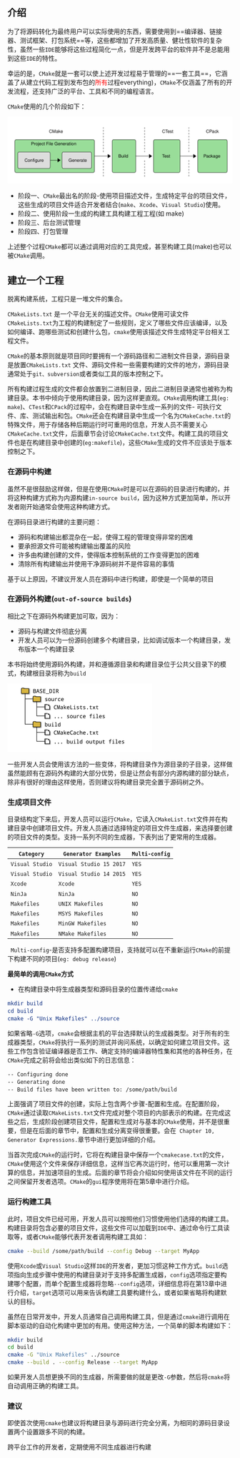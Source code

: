 ## 介绍

为了将源码转化为最终用户可以实际使用的东西，需要使用到==编译器、链接器、测试框架、打包系统==等，这些都增加了开发高质量、健壮性软件的复杂性，虽然一些`IDE`能够将这些过程简化一点，但是开发跨平台的软件并不是总能用到这些`IDE`的特性。

幸运的是，`CMake`就是一套可以使上述开发过程易于管理的==一套工具==，它涵盖了从建立代码工程到发布包的<font color = red>所有</font>过程everything)，`CMake`不仅涵盖了所有的开发流程，还支持广泛的平台、工具和不同的编程语言。

`CMake`使用的几个阶段如下：

![image-20200809084051990](picture/image-20200809084051990.png)

- 阶段一、`CMake`最出名的阶段-使用项目描述文件，生成特定平台的项目文件，这些生成的项目文件适合开发者结合(`make`、`Xcode`、`Visual Studio`)使用。
- 阶段二、使用阶段一生成的构建工具构建工程工程(如 make)
- 阶段三、后台测试管理
- 阶段四、打包管理

上述整个过程`CMake`都可以通过调用对应的工具完成，甚至构建工具(make)也可以被`CMake`调用。





## 建立一个工程

脱离构建系统，工程只是一堆文件的集合。

`CMakeLists.txt` 是一个平台无关的描述文件。`CMake`使用可读文件`CMakeLists.txt`为工程的构建制定了一些规则，定义了哪些文件应该编译，以及如何编译、跑哪些测试和创建什么包，`cmake`使用该描述文件生成特定平台相关工程文件。

`CMake`的基本原则就是项目同时要拥有一个源码路径和二进制文件目录，源码目录是放置`CMakeLists.txt` 文件、源码文件和一些需要构建的文件的地方，源码目录通常处于`git、subversion`或者类似工具的版本控制之下。

所有构建过程生成的文件都会放置到二进制目录，因此二进制目录通常也被称为构建目录。本书中倾向于使用构建目录，因为这样更直观。`CMake`调用构建工具(`eg: make`)、`CTest`和`CPack`的过程中，会在构建目录中生成一系列的文件- 可执行文件、库、测试输出和包。`CMake`还会在构建目录中生成一个名为`CMakeCache.txt`的特殊文件，用于存储各种后期运行时可重用的信息，开发人员不需要关心`CMakeCache.txt`文件，后面章节会讨论`CMakeCache.txt`文件。构建工具的项目文件也是在构建目录中创建的(`eg:makefile`)，这些`CMake`生成的文件不应该处于版本控制之下。

### 在源码中构建

虽然不是很鼓励这样做，但是在使用`CMake`时是可以在源码的目录进行构建的，并将这种构建方式称为内源构建`in-source build`，因为这种方式更加简单，所以开发者刚开始通常会使用这种构建方式。

在源码目录进行构建的主要问题：

- 源码和构建输出都混杂在一起，使得工程的管理变得非常的困难
- 要承担源文件可能被构建输出覆盖的风险
- 许多由构建创建的文件，使得版本控制系统的工作变得更加的困难
- 清除所有构建输出并使用干净源码树并不是件容易的事情

基于以上原因，不建议开发人员在源码中进行构建，即使是一个简单的项目

### 在源码外构建(`out-of-source builds`)

相比之下在源码外构建更加可取，因为：

- 源码与构建文件彻底分离
- 开发人员可以为一份源码创建多个构建目录，比如调试版本一个构建目录，发布版本一个构建目录

本书将始终使用源码外构建，并和遵循源目录和构建目录位于公共父目录下的模式，构建根目录将称为`build`

![image-20200809163501606](picture/image-20200809163501606.png)

一些开发人员会使用该方法的一些变体，将构建目录作为源目录的子目录，这样做虽然能顾有在源码外构建的大部分优势，但是让然会有部分内源构建的部分缺点，除非有很好的理由这样使用，否则建议将构建目录完全置于源码树之外。



### 生成项目文件

目录结构定下来后，开发人员可以运行`CMake`，它读入`CMakeList.txt`文件并在构建目录中创建项目文件。开发人员通过选择特定的项目文件生成器，来选择要创建的项目文件的类型。支持一系列不同的生成器，下表列出了更常用的生成器。

| `Category`      | `Generator Examples`    | `Multi-config` |
| --------------- | ----------------------- | -------------- |
| `Visual Studio` | `Visual Studio 15 2017` | `YES`          |
| `Visual Studio` | `Visual Studio 14 2015` | `YES`          |
| `Xcode`         | `Xcode`                 | `YES`          |
| `NinJa`         | `NinJa`                 | `NO`           |
| `Makefiles`     | `UNIX Makefiles`        | `NO`           |
| `Makefiles`     | `MSYS Makefiles`        | `NO`           |
| `Makefiles`     | `MinGW Makefiles`       | `NO`           |
| `Makefiles`     | `NMake Makefiles`       | `NO`           |

` Multi-config`-是否支持多配置构建项目，支持就可以在不重新运行`CMake`的前提下构建不同的项目(`eg: debug release`)

**最简单的调用`CMake`方式**

- 在构建目录中将生成器类型和源码目录的位置传递给`cmake`

```cmake
mkdir build
cd build
cmake -G "Unix Makefiles" ../source
```

如果省略`-G`选项，`cmake`会根据主机的平台选择默认的生成器类型。对于所有的生成器类型，`CMake`将执行一系列的测试并询问系统，以确定如何建立项目文件。这些工作包含验证编译器是否工作、确定支持的编译器特性集和其他的各种任务，在`CMake`完成之前将会给出类似如下的日志信息：

```bash
-- Configuring done
-- Generating done
-- Build files have been written to: /some/path/build
```

上面强调了项目文件的创建，实际上包含两个步骤-配置和生成。在配置阶段，`CMake`通过读取`CMakeLists.txt`文件完成对整个项目的内部表示的构建。在完成这些之后，生成阶段创建项目文件，配置和生成对与基本的`CMake`使用，并不是很重要，但是在后面的章节中，配置和生成分离变得很重要。会在` Chapter 10, Generator Expressions.`章节中进行更加详细的介绍。

当首次完成`CMake`的运行时，它将在构建目录中保存一个`cmakecase.txt`的文件，`CMake`使用这个文件来保存详细信息，这样当它再次运行时，他可以重用第一次计算的信息，并加速项目的生成。后面的章节将会介绍如何使用该文件在不同的运行之间保留开发者选项。`CMake`的`gui`程序使用将在第5章中进行介绍。

### 运行构建工具

此时，项目文件已经可用，开发人员可以按照他们习惯使用他们选择的构建工具。构建目录将包含必要的项目文件，这些文件可以加载到`IDE`中、通过命令行工具读取等，或者`CMake`能够代表开发者调用构建工具如：

```bash
cmake --build /some/path/build --config Debug --target MyApp
```

使用`Xcode`或`Visual Studio`这样`IDE`的开发者，更加习惯这种工作方式。`build`选项指向生成步骤中使用的构建目录对于支持多配置生成器，`config`选项指定要构建哪个配置，而单个配置生成器将忽略`--config`选项，详细信息将在第13章中进行介绍，`target`选项可以用来告诉构建工具要构建什么，或者如果省略将构建默认的目标。

虽然在日常开发中，开发人员通常自己调用构建工具，但是通过`cmake`进行调用在脚本驱动的自动化构建中更加的有用。使用这种方法，一个简单的脚本构建如下：

```bash
mkdir build
cd build
cmake -G "Unix Makefiles" ../source
cmake --build . --config Release --target MyApp
```

如果开发人员想更换不同的生成器，所需要做的就是更改`-G`参数，然后将`cmake`将自动调用正确的构建工具。

### 建议

即使首次使用`cmake`也建议将构建目录与源码进行完全分离，为相同的源码目录设置两个设置跟多不同的构建。

跨平台工作的开发者，定期使用不同生成器进行构建





